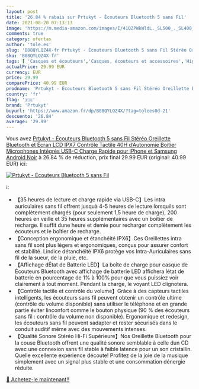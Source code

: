 ```yaml
---
layout: post
title: '26.84 % rabais sur Prtukyt - Écouteurs Bluetooth 5 sans Fil'
date: 2021-08-20 07:13:13
image: 'https://m.media-amazon.com/images/I/41QZPWkWldL._SL500_._SL400_.jpg'
comments: true
category: ofertas
author: 'tole.es'
slug: 'B08QYLQZ4X-fr Prtukyt - Écouteurs Bluetooth 5 sans Fil Stéréo Oreillette...'
sku: 'B08QYLQZ4X-fr'
tags: [ 'Casques et écouteurs','Casques, écouteurs et accessoires','High-Tech','prtukyt', ]
actualPrice: 29.99 EUR
currency: EUR
price: 29.99
comparePrice: 40.99 EUR
prodname: 'Prtukyt - Écouteurs Bluetooth 5 sans Fil Stéréo Oreillette Bluetooth et Écran LCD IPX7 Contrôle Tactile 40H d’Autonomie Boitier Microphones Intégrés  USB-C Charge Rapide pour iPhone et Samsung Android Noir'
country: 'fr'
flag: '🇫🇷'
brand: 'Prtukyt'
buyurl: 'https://www.amazon.fr/dp/B08QYLQZ4X/?tag=tolees0d-21'
descuento: '26.84'
average: '29.99'
---
```


Vous avez [Prtukyt - Écouteurs Bluetooth 5 sans Fil Stéréo Oreillette Bluetooth et Écran LCD IPX7 Contrôle Tactile 40H d’Autonomie Boitier Microphones Intégrés  USB-C Charge Rapide pour iPhone et Samsung Android Noir](https://www.amazon.fr/dp/B08QYLQZ4X/?tag=tolees0d-21)  à  26.84 % de réduction, prix final  29.99 EUR (original: 40.99 EUR) ici:

[![Prtukyt - Écouteurs Bluetooth 5 sans Fil](https://m.media-amazon.com/images/I/41QZPWkWldL._SL500_._SL400_.jpg)](https://www.amazon.fr/dp/B08QYLQZ4X/?tag=tolees0d-21)

ℹ️:

- 【35 heures de lecture et charge rapide via USB-C】Les intra auriculaires sans fil offrent jusquà 4-5 heures de lecture lorsquils sont complètement chargés (pour seulement 1,5 heure de charge), 200 heures en veille et 35 heures supplémentaires avec un boîtier de recharge. Il suffit dune heure et demie pour recharger complètement les écouteurs et le boîtier de recharge.
- 【Conception ergonomique et étanchéité IPX6】Ces Oreillettes intra sans fil sont plus légers et ergonomiques, conçus pour assurer confort et stabilité. Lindice détanchéité IPX6 protège vos Intra-Auriculaires sans fil de la sueur, de la pluie, etc.
- 【Affichage dÉtat de Batterie LED】La boîte de charge pour casque de Écouteurs Bluetooth avec affichage de batterie LED affichera létat de batterie en pourcentage de 1% à 100% pour que vous puissiez voir clairement à tout moment. Pendant la charge, le voyant LED clignotera.
- 【Contrôle tactile et contrôle du volume】Grâce à des capteurs tactiles intelligents, les écouteurs sans fil peuvent obtenir un contrôle ultime (contrôle du volume disponible) sans utiliser le téléphone et en grande partie éviter linconfort comme le bouton physique (90 % des écouteurs sans fil : contrôle du volume non disponible). Ergonomique et redesign, les écouteurs sans fil peuvent sadapter et rester sécurisés dans le conduit auditif même avec des mouvements intenses.
- 【Qualité Sonore Stéréo Hi-Fi Supérieure】Nos Oreillette Bluetooth pour la couse Bluetooth offrent une qualité sonore semblable à celle dun CD avec une connexion sans fil stable à faible latence pour un son cristallin. Quelle excellente expérience découte! Profitez de la joie de la musique simplement avec un signal plus stable et une consommation dénergie réduite.

[🛒 Achetez-le maintenant!!](https://www.amazon.fr/dp/B08QYLQZ4X/?tag=tolees0d-21)
